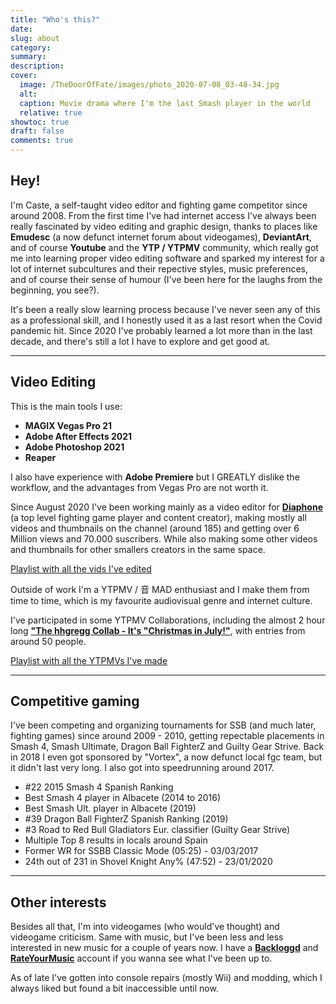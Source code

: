 ```yaml
---
title: "Who's this?"
date:
slug: about
category:
summary:
description:
cover:
  image: /TheDoorOfFate/images/photo_2020-07-08_03-48-34.jpg
  alt:
  caption: Movie drama where I'm the last Smash player in the world
  relative: true
showtoc: true
draft: false
comments: true
---
```


## Hey!

I'm Caste, a self-taught video editor and fighting game competitor since around 2008. From the first time I've had internet access I've always been really fascinated by video editing and graphic design, thanks to places like **Emudesc** (a now defunct internet forum about videogames), **DeviantArt**, and of course **Youtube** and the **YTP / YTPMV** community, which really got me into learning proper video editing software and sparked my interest for a lot of internet subcultures and their repective styles, music preferences, and of course their sense of humour (I've been here for the laughs from the beginning, you see?).

It's been a really slow learning process because I've never seen any of this as a professional skill, and I honestly used it as a last resort when the Covid pandemic hit. Since 2020 I've probably learned a lot more than in the last decade, and there's still a lot I have to explore and get good at.

---

## Video Editing
This is the main tools I use:
- **MAGIX Vegas Pro 21**
- **Adobe After Effects 2021**
- **Adobe Photoshop 2021**
- **Reaper**

I also have experience with **Adobe Premiere** but I GREATLY dislike the workflow, and the advantages from Vegas Pro are not worth it.

Since August 2020 I've been working mainly as a video editor for [**Diaphone**](https://www.youtube.com/@Diaphone) (a top level fighting game player and content creator), making mostly all videos and thumbnails on the channel (around 185) and getting over 6 Million views and 70.000 suscribers. While also making some other videos and thumbnails for other smallers creators in the same space.

[Playlist with all the vids I've edited](https://www.youtube.com/watch?v=83ZaF5MCVug&list=PLVMomAI1oadE7rru_EC7aDWWqTuectgrt&ab_channel=Diaphone)

Outside of work I'm a YTPMV / 音 MAD enthusiast and I make them from time to time, which is my favourite audiovisual genre and internet culture.

I've participated in some YTPMV Collaborations, including the almost 2 hour long [**"The hhgregg Collab - It's "Christmas in July!"**](https://www.youtube.com/watch?v=K5zzrjKrCdc), with entries from around 50 people.

[Playlist with all the YTPMVs I've made](https://www.youtube.com/watch?v=SZnHzeT_8_o&list=PLVMomAI1oadFF5NCQUlpiXDABtrIsue4h&ab_channel=CasteHappy)

---

## Competitive gaming

I've been competing and organizing tournaments for SSB (and much later, fighting games) since around 2009 - 2010, getting repectable placements in Smash 4, Smash Ultimate, Dragon Ball FighterZ and Guilty Gear Strive. 
Back in 2018 I even got sponsored by "Vortex", a now defunct local fgc team, but it didn't last very long. I also got into speedrunning around 2017.

- #22 2015 Smash 4 Spanish Ranking
- Best Smash 4 player in Albacete (2014 to 2016)
- Best Smash Ult. player in Albacete (2019)
- #39 Dragon Ball FighterZ Spanish Ranking (2019)
- #3 Road to Red Bull Gladiators Eur. classifier (Guilty Gear Strive) 
- Multiple Top 8 results in locals around Spain
- Former WR for SSBB Classic Mode (05:25) - 03/03/2017
- 24th out of 231 in Shovel Knight Any% (47:52) - 23/01/2020

---

## Other interests

Besides all that, I'm into videogames (who would've thought) and videogame criticism. Same with music, but I've been less and less interested in new music for a couple of years now. I have a [**Backloggd**](https://www.backloggd.com/u/CasteHappy/) and [**RateYourMusic**](https://rateyourmusic.com/~CasteHappy) account if you wanna see what I've been up to.

As of late I've gotten into console repairs (mostly Wii) and modding, which I always liked but found a bit inaccessible until now.


[def]: TheDoorOfFate/static/images/thumbnails.png